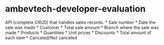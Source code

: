 # ambevtech-developer-evaluation
API (complete CRUD) that handles sales records. * Sale number * Date the sale was made * Customer * Total sale amount * Branch where the sale was made * Products * Quantities * Unit prices * Discounts * Total amount of each item * Canceled/Not canceled

